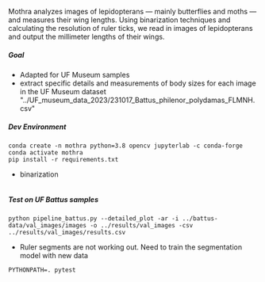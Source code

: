 
Mothra analyzes images of lepidopterans — mainly butterflies and moths — and measures their wing lengths. Using binarization techniques and calculating the resolution of ruler ticks, we read in images of lepidopterans and output the millimeter lengths of their wings.

##### Goal
- Adapted for UF Museum samples
- extract specific details and measurements of body sizes for each image in the UF Museum dataset "../UF_museum_data_2023/231017_Battus_philenor_polydamas_FLMNH.csv"



##### Dev Environment

```
conda create -n mothra python=3.8 opencv jupyterlab -c conda-forge
conda activate mothra
pip install -r requirements.txt
```
- binarization
```

```

##### Test on UF Battus samples

```
python pipeline_battus.py --detailed_plot -ar -i ../battus-data/val_images/images -o ../results/val_images -csv ../results/val_images/results.csv
```
- Ruler segments are not working out. Need to train the segmentation model with new data

```
PYTHONPATH=. pytest

```
